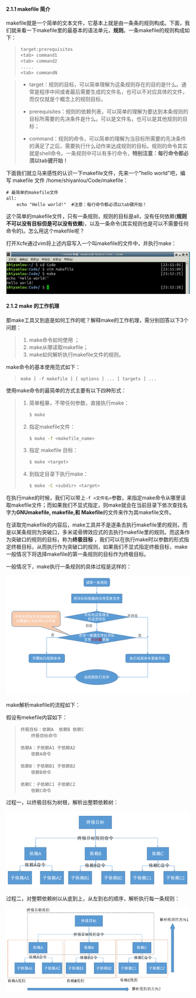 #### 2.1.1 makefile 简介

makefile就是一个简单的文本文件，它基本上就是由一条条的规则构成。下面，我们就来看一下makefile里的最基本的语法单元，**规则**。一条makefile的规则构成如下：

> ```
> target:prerequisites
> <tab> command1
> <tab> command2
> .....
> <tab> commandN
> ```

> - target：规则的目标，可以简单理解为这条规则存在的目的是什么。通常是程序中间或者最后需要生成的文件名，也可以不对应具体的文件，而仅仅就是个概念上的规则目标。
>
> - prerequisites：规则的依赖列表，可以简单的理解为要达到本条规则的目标所需要的先决条件是什么。可以是文件名，也可以是其他规则的目标；
>
> - command：规则的命令，可以简单的理解为当目标所需要的先决条件的满足了之后，需要执行什么动作来达成规则的目标。规则的命令其实就是shell命令。一条规则中可以有多行命令，**特别注意：每行命令都必须以tab键开始！**

下面我们就立马来感性的认识一下makefile文件，先来一个"hello world"吧，编写 makefile 文件 /home/shiyanlou/Code/makefile：

```
# 最简单的makefile文件
all: 
    echo "Hello world!"  #注意：每行命令都必须以tab键开始！
```

这个简单的makefile文件，只有一条规则，规则的目标是all，没有任何依赖(**规则不可以没有目标但是可以没有依赖**)，以及一条命令(其实规则也是可以不需要任何命令的)。怎么用这个makefile呢？

打开Xcfe通过vim将上述内容写入一个叫makefile的文件中，并执行make：

![1-2.1.1-1](0.2_make简介.assets/document-uid298389labid2374timestamp1481542465547.png)

#### 2.1.2 make 的工作机理

那make工具又到底是如何工作的呢？解释make的工作机理，需分别回答以下3个问题：

> 1. make命令如何使用 ；
> 2. make从哪读取makefile；
> 3. make如何解析执行makefile文件的规则。

make命令的基本使用范式如下：

> ```
> make [ -f makefile ] [ options ] ... [ targets ] ...
> ```

使用make命令的最简单的方式主要有以下四种形式：

> 1. 简单粗暴，不带任何参数，直接执行make：
>
>    ```bash
>    $ make
>    ```
>
> 2. 指定makefile文件：
>
>    ```bash
>    $ make -f <makefile_name>
>    ```
>
> 3. 指定 makefile 目标：
>
>    ```bash
>    $ make <target>
>    ```
>
> 4. 到指定目录下执行make：
>
>    ```bash
>    $ make -C <subdir> <target>
>    ```

在执行make的时候，我们可以带上`-f <文件名>`参数，来指定make命令从哪里读取makefile文件；而如果我们不显式指定，则make就会在当前目录下依次查找名字为**GNUmakefile, makefile,和 Makefile**的文件来作为其makefile文件。

在读取完makefile的内容后，make工具并不是逐条去执行makefile里的规则，而是以某条规则为突破口，多米诺骨牌效应式的去执行makefile里的规则。而这条作为突破口的规则的目标，称为**终极目标** ，我们可以在执行make时以参数的形式指定终极目标，从而执行作为突破口的规则，如果我们不显式指定终极目标，make一般情况下将选择makefile的第一条规则的目标作为终极目标。

一般情况下，make执行一条规则的具体过程是这样的：

![1-2.1.2-1](0.2_make简介.assets/document-uid298389labid2374timestamp1483759297183.png)

make解析makefile的流程如下：

假设有mekefile内容如下：

> ```
> 终极目标：依赖A  依赖B 依赖C
>     终极目标命令
>     
> 依赖A：子依赖A1 子依赖A2 
>     依赖A命令
>     
> 依赖B：子依赖B1 子依赖B2 
>     依赖B命令
> 
> 依赖C：子依赖C1 子依赖C2 
>     依赖C命令
> ```

过程一，以终极目标为树根，解析出整颗依赖树：

![1-2.1.2-2](0.2_make简介.assets/document-uid298389labid2374timestamp1481542541280.png)

过程二，对整颗依赖树以从底到上，从左到右的顺序，解析执行每一条规则：

![1-2.1.2-3](0.2_make简介.assets/document-uid298389labid2374timestamp1481542553598.png)



